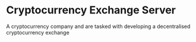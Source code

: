 # Cryptocurrency Exchange Server
 A cryptocurrency company and are tasked with developing a decentralised cryptocurrency exchange

